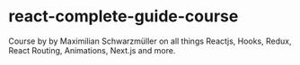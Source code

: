 # react-complete-guide-course
Course by by Maximilian Schwarzmüller on all things Reactjs, Hooks, Redux, React Routing, Animations, Next.js and more.
